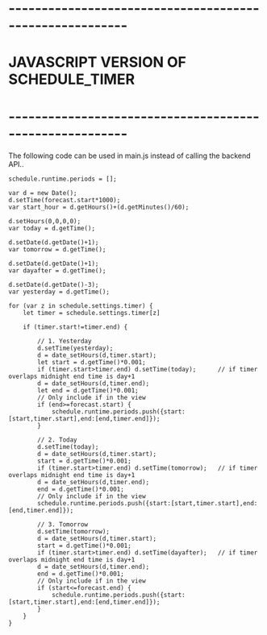 # --------------------------------------------------------
# JAVASCRIPT VERSION OF SCHEDULE_TIMER 
# --------------------------------------------------------

The following code can be used in main.js instead of calling the backend API..

    schedule.runtime.periods = [];

    var d = new Date();
    d.setTime(forecast.start*1000);
    var start_hour = d.getHours()+(d.getMinutes()/60);

    d.setHours(0,0,0,0);
    var today = d.getTime();

    d.setDate(d.getDate()+1);
    var tomorrow = d.getTime();

    d.setDate(d.getDate()+1);
    var dayafter = d.getTime();

    d.setDate(d.getDate()-3);
    var yesterday = d.getTime();

    for (var z in schedule.settings.timer) {
        let timer = schedule.settings.timer[z]
        
        if (timer.start!=timer.end) {

            // 1. Yesterday
            d.setTime(yesterday);
            d = date_setHours(d,timer.start);
            let start = d.getTime()*0.001;
            if (timer.start>timer.end) d.setTime(today);      // if timer overlaps midnight end time is day+1 
            d = date_setHours(d,timer.end);
            let end = d.getTime()*0.001;
            // Only include if in the view
            if (end>=forecast.start) {
                schedule.runtime.periods.push({start:[start,timer.start],end:[end,timer.end]});
            }

            // 2. Today
            d.setTime(today);
            d = date_setHours(d,timer.start);
            start = d.getTime()*0.001;
            if (timer.start>timer.end) d.setTime(tomorrow);   // if timer overlaps midnight end time is day+1 
            d = date_setHours(d,timer.end);
            end = d.getTime()*0.001;
            // Only include if in the view
            schedule.runtime.periods.push({start:[start,timer.start],end:[end,timer.end]});
            
            // 3. Tomorrow
            d.setTime(tomorrow);
            d = date_setHours(d,timer.start);
            start = d.getTime()*0.001;
            if (timer.start>timer.end) d.setTime(dayafter);   // if timer overlaps midnight end time is day+1 
            d = date_setHours(d,timer.end);
            end = d.getTime()*0.001;
            // Only include if in the view
            if (start<=forecast.end) {
                schedule.runtime.periods.push({start:[start,timer.start],end:[end,timer.end]});
            }
        }
    }
